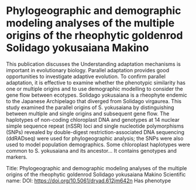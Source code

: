 # Phylogeographic and demographic modeling analyses of the multiple origins of the rheophytic goldenrod Solidago yokusaiana Makino

This publication discusses the Understanding adaptation mechanisms is important in evolutionary biology. Parallel adaptation provides good opportunities to investigate adaptive evolution. To confirm parallel adaptation, it is effective to examine whether the phenotypic similarity has one or multiple origins and to use demographic modelling to consider the gene flow between ecotypes. Solidago yokusaiana is a rheophyte endemic to the Japanese Archipelago that diverged from Solidago virgaurea. This study examined the parallel origins of S. yokusaiana by distinguishing between multiple and single origins and subsequent gene flow. The haplotypes of non-coding chloroplast DNA and genotypes at 14 nuclear simple sequence repeat (nSSR) loci and single nucleotide polymorphisms (SNPs) revealed by double-digest restriction-associated DNA sequencing (ddRADseq) were used for phylogeographic analysis; the SNPs were also used to model population demographics. Some chloroplast haplotypes were common to S. yokusaiana and its ancestor...
It contains  genotypes and  markers.

Title: Phylogeographic and demographic modeling analyses of the multiple origins of the rheophytic goldenrod Solidago yokusaiana Makino
Scientific name: 
DOI: https://doi.org/10.5061/dryad.612jm642n
Has phenotype 

